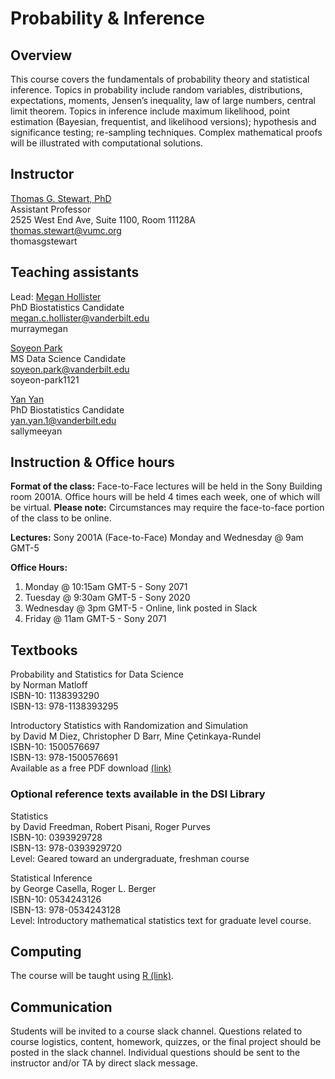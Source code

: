 <script src="https://kit.fontawesome.com/889acaf6e2.js"></script>

# Probability & Inference

## Overview

This course covers the fundamentals of probability theory and statistical inference. Topics in probability include random variables, distributions, expectations, moments, Jensen’s inequality, law of large numbers, central limit theorem. Topics in inference include maximum likelihood, point estimation (Bayesian, frequentist, and likelihood versions); hypothesis and significance testing; re-sampling techniques. Complex mathematical proofs will be illustrated with computational solutions.

## Instructor

[Thomas G. Stewart, PhD](http://biostat.app.vumc.org/wiki/Main/ThomasStewart)  
Assistant Professor  
<i class="fas fa-map-marker-alt"></i> 2525 West End Ave, Suite 1100, Room 11128A  
<i class="fas fa-envelope"></i> thomas.stewart@vumc.org  
<i class="fab fa-github-square"></i> thomasgstewart

## Teaching assistants

Lead: [Megan Hollister](https://www.vanderbilt.edu/biostatistics-graduate/cpt/people/megan-hollister/)  
PhD Biostatistics Candidate  
<i class="fas fa-envelope"></i> megan.c.hollister@vanderbilt.edu  
<i class="fab fa-github-square"></i> murraymegan

[Soyeon Park](https://www.vanderbilt.edu/datascience/person/soyeon-park/)  
MS Data Science Candidate  
<i class="fas fa-envelope"></i> soyeon.park@vanderbilt.edu  
<i class="fab fa-github-square"></i> soyeon-park1121

[Yan Yan](https://www.vanderbilt.edu/biostatistics-graduate/cpt/people/yan-yan/)  
PhD Biostatistics Candidate  
<i class="fas fa-envelope"></i> yan.yan.1@vanderbilt.edu  
<i class="fab fa-github-square"></i> sallymeeyan

## Instruction & Office hours <i class="fas fa-chalkboard-teacher"></i>

**Format of the class:** Face-to-Face lectures will be held in the Sony Building room 2001A.  Office hours will be held 4 times each week, one of which will be virtual.  **Please note:** Circumstances may require the face-to-face portion of the class to be online.

**Lectures:** Sony 2001A (Face-to-Face)
 Monday and Wednesday @ 9am GMT-5

**Office Hours:** 
1. Monday @ 10:15am GMT-5 - Sony 2071
2. Tuesday @ 9:30am GMT-5 - Sony 2020
3. Wednesday @ 3pm GMT-5 - Online, link posted in Slack
4. Friday @ 11am GMT-5 - Sony 2071

## Textbooks <i class="fas fa-book"></i>

Probability and Statistics for Data Science  
by Norman Matloff  
ISBN-10: 1138393290  
ISBN-13: 978-1138393295  

Introductory Statistics with Randomization and Simulation  
by David M Diez, Christopher D Barr, Mine Çetinkaya-Rundel  
ISBN-10: 1500576697  
ISBN-13: 978-1500576691  
Available as a free PDF download [(link)](https://www.openintro.org/stat/textbook.php)

### Optional reference texts available in the DSI Library

Statistics  
by David Freedman, Robert Pisani, Roger Purves  
ISBN-10: 0393929728  
ISBN-13: 978-0393929720  
Level: Geared toward an undergraduate, freshman course


Statistical Inference  
by George Casella, Roger L. Berger  
ISBN-10: 0534243126  
ISBN-13: 978-0534243128  
Level: Introductory mathematical statistics text for graduate level course.

## Computing

The course will be taught using  [R (link)](https://www.R-project.org/).

## Communication

Students will be invited to a course slack channel.  Questions related to course logistics, content, homework, quizzes, or the final project should be posted in the slack channel.  Individual questions should be sent to the instructor and/or TA by direct slack message.
